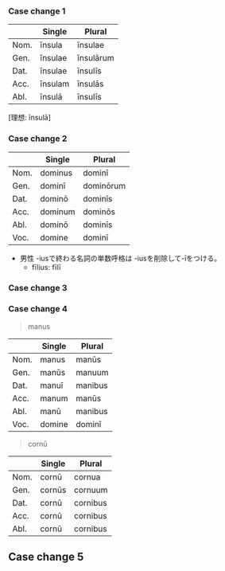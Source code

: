 ### Case change 1

| | Single | Plural |
| --- | --- | --- |
| Nom. | īnsula | īnsulae |
| Gen. | īnsulae | īnsulārum |
| Dat. | īnsulae | īnsulīs |
| Acc. | īnsulam | īnsulās |
| Abl. | īnsulā | īnsulīs |

[理想: īnsulā]

### Case change 2

| | Single | Plural |
| --- | --- | --- |
| Nom. | dominus | dominī |
| Gen. | dominī | dominōrum |
| Dat. | dominō | dominīs |
| Acc. | dominum | dominōs |
| Abl. | dominō | dominīs |
| Voc. | domine | dominī |

- 男性 -iusで終わる名詞の単数呼格は -iusを削除して-īをつける。
  - fīlius: fīlī

### Case change 3

### Case change 4

> manus

| | Single | Plural |
| --- | --- | --- |
| Nom. | manus | manūs |
| Gen. | manūs | manuum |
| Dat. | manuī | manibus |
| Acc. | manum | manūs |
| Abl. | manū | manibus |
| Voc. | domine | dominī |

> cornū

| | Single | Plural |
| --- | --- | --- |
| Nom. | cornū | cornua |
| Gen. | cornūs | cornuum |
| Dat. | cornū | cornibus |
| Acc. | cornū | cornibus |
| Abl. | cornū | cornibus |

## Case change 5